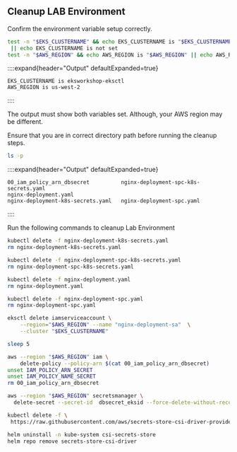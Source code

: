 ## **Cleanup LAB Environment**

Confirm the environment variable setup correctly.

```bash
test -n "$EKS_CLUSTERNAME" && echo EKS_CLUSTERNAME is "$EKS_CLUSTERNAME" \
 || echo EKS_CLUSTERNAME is not set
test -n "$AWS_REGION" && echo AWS_REGION is "$AWS_REGION" || echo AWS_REGION is not set
```

::::expand{header="Output" defaultExpanded=true}

```text
EKS_CLUSTERNAME is eksworkshop-eksctl
AWS_REGION is us-west-2
```

::::

The output must show both variables set. Although, your AWS region may be different.

Ensure that you are in correct directory path before running the cleanup steps.

```bash
ls -p
```

::::expand{header="Output" defaultExpanded=true}

```text
00_iam_policy_arn_dbsecret		    nginx-deployment-spc-k8s-secrets.yaml	
nginx-deployment.yaml
nginx-deployment-k8s-secrets.yaml	nginx-deployment-spc.yaml
```

::::

Run the following commands to cleanup Lab Environment

```bash
kubectl delete -f nginx-deployment-k8s-secrets.yaml
rm nginx-deployment-k8s-secrets.yaml

kubectl delete -f nginx-deployment-spc-k8s-secrets.yaml
rm nginx-deployment-spc-k8s-secrets.yaml

kubectl delete -f nginx-deployment.yaml
rm nginx-deployment.yaml

kubectl delete -f nginx-deployment-spc.yaml
rm nginx-deployment-spc.yaml

eksctl delete iamserviceaccount \
    --region="$AWS_REGION" --name "nginx-deployment-sa"  \
    --cluster "$EKS_CLUSTERNAME" 

sleep 5

aws --region "$AWS_REGION" iam \
	delete-policy --policy-arn $(cat 00_iam_policy_arn_dbsecret)
unset IAM_POLICY_ARN_SECRET
unset IAM_POLICY_NAME_SECRET
rm 00_iam_policy_arn_dbsecret

aws --region "$AWS_REGION" secretsmanager \
  delete-secret --secret-id  dbsecret_eksid --force-delete-without-recovery

kubectl delete -f \
 https://raw.githubusercontent.com/aws/secrets-store-csi-driver-provider-aws/main/deployment/aws-provider-installer.yaml

helm uninstall -n kube-system csi-secrets-store
helm repo remove secrets-store-csi-driver

```
